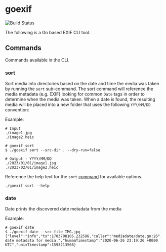 # goexif

![Build Status](https://github.com/dtrejod/goexif/actions/workflows/go.yml/badge.svg)


The following is a Go based EXIF CLI tool.

## Commands

Commands available in the CLI.

### sort

Sort media into directories based on the date and time the media was taken by
running the `sort` sub-command. The sort command will reference the media
metadata (e.g. EXIF) looking for common `Date` tags in order to determine when
the media was taken. When a date is found, the resulting media will be placed
into a new folder that uses the following `YYY/MM/DD` convention:

Example:
```
# Input
./image1.jpg
./image2.heic

# goexif sort
$ ./goexif sort --src-dir . --dry-run=false

# Output - YYYY/MM/DD
./2023/01/01/image1.jpg
./2023/02/01/image2.heic
```

Reference the help text for the `sort` [command](./cmd/sort.go) for available options.

```
./goexif sort --help
```

### date

Date prints the discovered date metadata from the media

Example:
```
# goexif date
$ ./goexif date --src-file IMG.jpg
{"level":"info","ts":1703708105.232586,"caller":"mediadate/date.go:26","msg":"Found date metadata for media.","humanTimestamp":"2020-06-26 23:19:26 +0000 UTC","unixTimestamp":1593213566}
```
